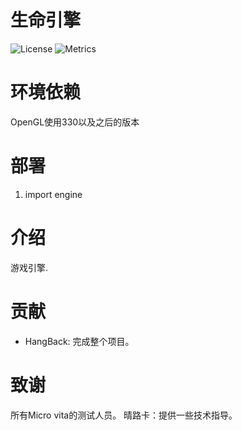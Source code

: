 生命引擎
================
![License](https://img.shields.io/badge/license-MIT-blue.svg)
![Metrics](https://img.shields.io/badge/build-develop-yellow)
# 环境依赖
OpenGL使用330以及之后的版本

# 部署
1. import engine

# 介绍

游戏引擎.


# 贡献
- HangBack: 完成整个项目。

# 致谢
所有Micro vita的测试人员。
晴路卡：提供一些技术指导。